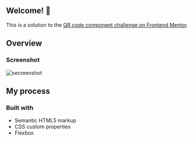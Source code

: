 ## Welcome! 👋

This is a solution to the [QR code component challenge on Frontend Mentor](https://www.frontendmentor.io/challenges/qr-code-component-iux_sIO_H).

## Overview

### Screenshot

![secreenshot](https://user-images.githubusercontent.com/115939077/197358643-f6398c59-ebfc-466d-a33b-c74a32378c7c.png)

## My process

### Built with

- Semantic HTML5 markup
- CSS custom properties
- Flexbox
